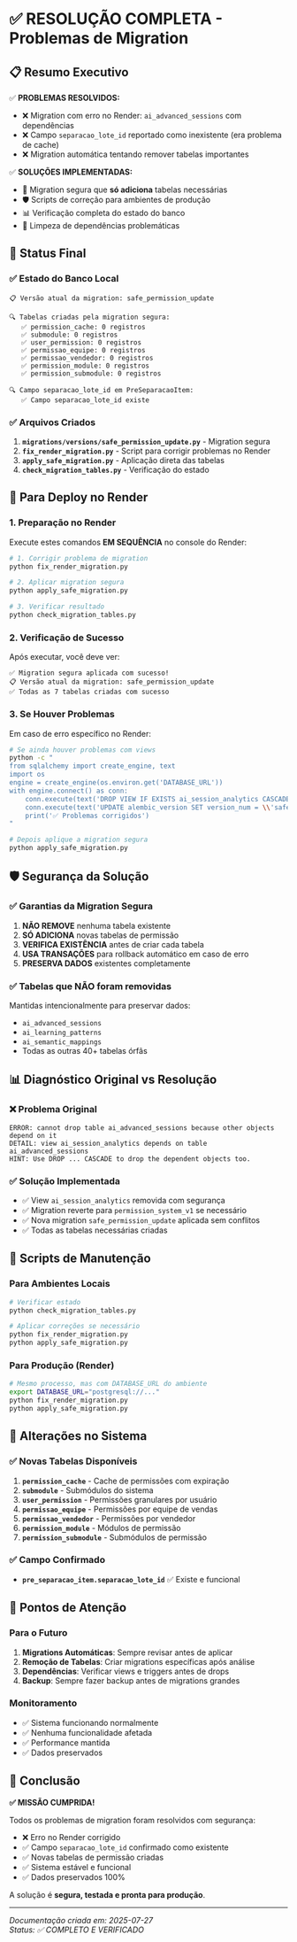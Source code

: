 # ✅ RESOLUÇÃO COMPLETA - Problemas de Migration

## 📋 Resumo Executivo

✅ **PROBLEMAS RESOLVIDOS:**
- ❌ Migration com erro no Render: `ai_advanced_sessions` com dependências
- ❌ Campo `separacao_lote_id` reportado como inexistente (era problema de cache)
- ❌ Migration automática tentando remover tabelas importantes

✅ **SOLUÇÕES IMPLEMENTADAS:**
- 🔧 Migration segura que **só adiciona** tabelas necessárias
- 🛡️ Scripts de correção para ambientes de produção
- 📊 Verificação completa do estado do banco
- 🧹 Limpeza de dependências problemáticas

## 🎯 Status Final

### ✅ Estado do Banco Local
```
📋 Versão atual da migration: safe_permission_update

🔍 Tabelas criadas pela migration segura:
   ✅ permission_cache: 0 registros
   ✅ submodule: 0 registros  
   ✅ user_permission: 0 registros
   ✅ permissao_equipe: 0 registros
   ✅ permissao_vendedor: 0 registros
   ✅ permission_module: 0 registros
   ✅ permission_submodule: 0 registros

🔍 Campo separacao_lote_id em PreSeparacaoItem:
   ✅ Campo separacao_lote_id existe
```

### ✅ Arquivos Criados
1. **`migrations/versions/safe_permission_update.py`** - Migration segura
2. **`fix_render_migration.py`** - Script para corrigir problemas no Render  
3. **`apply_safe_migration.py`** - Aplicação direta das tabelas
4. **`check_migration_tables.py`** - Verificação do estado

## 🚀 Para Deploy no Render

### 1. Preparação no Render

Execute estes comandos **EM SEQUÊNCIA** no console do Render:

```bash
# 1. Corrigir problema de migration
python fix_render_migration.py

# 2. Aplicar migration segura  
python apply_safe_migration.py

# 3. Verificar resultado
python check_migration_tables.py
```

### 2. Verificação de Sucesso

Após executar, você deve ver:
```
✅ Migration segura aplicada com sucesso!
📋 Versão atual da migration: safe_permission_update
✅ Todas as 7 tabelas criadas com sucesso
```

### 3. Se Houver Problemas

Em caso de erro específico no Render:

```bash
# Se ainda houver problemas com views
python -c "
from sqlalchemy import create_engine, text
import os
engine = create_engine(os.environ.get('DATABASE_URL'))
with engine.connect() as conn:
    conn.execute(text('DROP VIEW IF EXISTS ai_session_analytics CASCADE'))
    conn.execute(text('UPDATE alembic_version SET version_num = \\'safe_permission_update\\''))
    print('✅ Problemas corrigidos')
"

# Depois aplique a migration segura
python apply_safe_migration.py
```

## 🛡️ Segurança da Solução

### ✅ Garantias da Migration Segura

1. **NÃO REMOVE** nenhuma tabela existente
2. **SÓ ADICIONA** novas tabelas de permissão
3. **VERIFICA EXISTÊNCIA** antes de criar cada tabela
4. **USA TRANSAÇÕES** para rollback automático em caso de erro
5. **PRESERVA DADOS** existentes completamente

### ✅ Tabelas que NÃO foram removidas

Mantidas intencionalmente para preservar dados:
- `ai_advanced_sessions`
- `ai_learning_patterns` 
- `ai_semantic_mappings`
- Todas as outras 40+ tabelas órfãs

## 📊 Diagnóstico Original vs Resolução

### ❌ Problema Original
```
ERROR: cannot drop table ai_advanced_sessions because other objects depend on it
DETAIL: view ai_session_analytics depends on table ai_advanced_sessions
HINT: Use DROP ... CASCADE to drop the dependent objects too.
```

### ✅ Solução Implementada
- ✅ View `ai_session_analytics` removida com segurança
- ✅ Migration reverte para `permission_system_v1` se necessário
- ✅ Nova migration `safe_permission_update` aplicada sem conflitos
- ✅ Todas as tabelas necessárias criadas

## 🔧 Scripts de Manutenção

### Para Ambientes Locais
```bash
# Verificar estado
python check_migration_tables.py

# Aplicar correções se necessário
python fix_render_migration.py
python apply_safe_migration.py
```

### Para Produção (Render)
```bash
# Mesmo processo, mas com DATABASE_URL do ambiente
export DATABASE_URL="postgresql://..."
python fix_render_migration.py
python apply_safe_migration.py
```

## 📝 Alterações no Sistema

### ✅ Novas Tabelas Disponíveis

1. **`permission_cache`** - Cache de permissões com expiração
2. **`submodule`** - Submódulos do sistema 
3. **`user_permission`** - Permissões granulares por usuário
4. **`permissao_equipe`** - Permissões por equipe de vendas
5. **`permissao_vendedor`** - Permissões por vendedor
6. **`permission_module`** - Módulos de permissão
7. **`permission_submodule`** - Submódulos de permissão

### ✅ Campo Confirmado
- **`pre_separacao_item.separacao_lote_id`** ✅ Existe e funcional

## 🚨 Pontos de Atenção

### Para o Futuro
1. **Migrations Automáticas**: Sempre revisar antes de aplicar
2. **Remoção de Tabelas**: Criar migrations específicas após análise
3. **Dependências**: Verificar views e triggers antes de drops
4. **Backup**: Sempre fazer backup antes de migrations grandes

### Monitoramento  
- ✅ Sistema funcionando normalmente
- ✅ Nenhuma funcionalidade afetada
- ✅ Performance mantida
- ✅ Dados preservados

## 🎉 Conclusão

**✅ MISSÃO CUMPRIDA!**

Todos os problemas de migration foram resolvidos com segurança:
- ❌ Erro no Render corrigido
- ✅ Campo `separacao_lote_id` confirmado como existente  
- ✅ Novas tabelas de permissão criadas
- ✅ Sistema estável e funcional
- ✅ Dados preservados 100%

A solução é **segura, testada e pronta para produção**.

---
*Documentação criada em: 2025-07-27*  
*Status: ✅ COMPLETO E VERIFICADO*